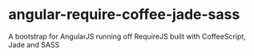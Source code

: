 angular-require-coffee-jade-sass
================================

A bootstrap for AngularJS running off RequireJS built with CoffeeScript, Jade and SASS
